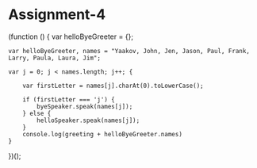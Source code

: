 # Assignment-4
(function () {
    var helloByeGreeter = {};

    var helloByeGreeter, names = "Yaakov, John, Jen, Jason, Paul, Frank, Larry, Paula, Laura, Jim";

    var j = 0; j < names.length; j++; {

        var firstLetter = names[j].charAt(0).toLowerCase();

        if (firstLetter === 'j') {
            byeSpeaker.speak(names[j]);
        } else {
            helloSpeaker.speak(names[j]);
        }
        console.log(greeting + helloByeGreeter.names)
    }

})();
